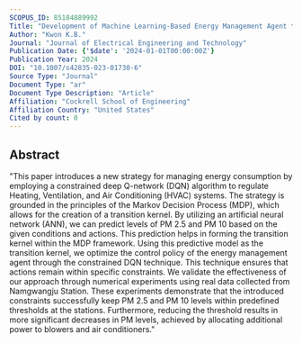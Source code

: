 ```yaml
---
SCOPUS_ID: 85184889992
Title: "Development of Machine Learning-Based Energy Management Agent to Control Fine Dust Concentration in Railway Stations"
Author: "Kwon K.B."
Journal: "Journal of Electrical Engineering and Technology"
Publication Date: {'$date': '2024-01-01T00:00:00Z'}
Publication Year: 2024
DOI: "10.1007/s42835-023-01730-6"
Source Type: "Journal"
Document Type: "ar"
Document Type Description: "Article"
Affiliation: "Cockrell School of Engineering"
Affiliation Country: "United States"
Cited by count: 0
---
```


## Abstract
"This paper introduces a new strategy for managing energy consumption by employing a constrained deep Q-network (DQN) algorithm to regulate Heating, Ventilation, and Air Conditioning (HVAC) systems. The strategy is grounded in the principles of the Markov Decision Process (MDP), which allows for the creation of a transition kernel. By utilizing an artificial neural network (ANN), we can predict levels of PM 2.5 and PM 10 based on the given conditions and actions. This prediction helps in forming the transition kernel within the MDP framework. Using this predictive model as the transition kernel, we optimize the control policy of the energy management agent through the constrained DQN technique. This technique ensures that actions remain within specific constraints. We validate the effectiveness of our approach through numerical experiments using real data collected from Namgwangju Station. These experiments demonstrate that the introduced constraints successfully keep PM 2.5 and PM 10 levels within predefined thresholds at the stations. Furthermore, reducing the threshold results in more significant decreases in PM levels, achieved by allocating additional power to blowers and air conditioners."
